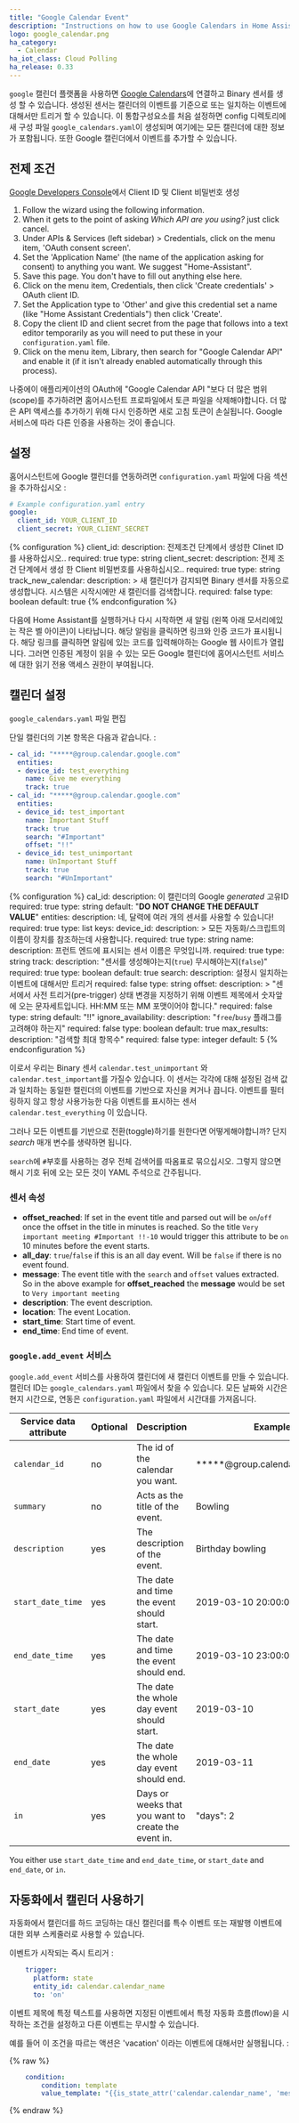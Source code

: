 ```yaml
---
title: "Google Calendar Event"
description: "Instructions on how to use Google Calendars in Home Assistant."
logo: google_calendar.png
ha_category:
  - Calendar
ha_iot_class: Cloud Polling
ha_release: 0.33
---
```


`google` 캘린더 플랫폼을 사용하면 [Google Calendars](https://calendar.google.com)에 연결하고 Binary 센서를 생성 할 수 있습니다. 생성된 센서는 캘린더의 이벤트를 기준으로 또는 일치하는 이벤트에 대해서만 트리거 할 수 있습니다. 이 통합구성요소를 처음 설정하면 config 디렉토리에 새 구성 파일 `google_calendars.yaml`이 생성되며 여기에는 모든 캘린더에 대한 정보가 포함됩니다. 또한 Google 캘린더에서 이벤트를 추가할 수 있습니다.

## 전제 조건

[Google Developers Console](https://console.developers.google.com/start/api?id=calendar)에서 Client ID 및 Client 비밀번호 생성

1. Follow the wizard using the following information. 
1. When it gets to the point of asking _Which API are you using?_ just click cancel.
1. Under APIs & Services (left sidebar) > Credentials, click on the menu item, 'OAuth consent screen'.
1. Set the 'Application Name' (the name of the application asking for consent) to anything you want. We suggest "Home-Assistant".
1. Save this page. You don't have to fill out anything else here.
1. Click on the menu item, Credentials, then click 'Create credentials' > OAuth client ID.
1. Set the Application type to 'Other' and give this credential set a name (like "Home Assistant Credentials") then click 'Create'.
1. Copy the client ID and client secret from the page that follows into a text editor temporarily as you will need to put these in your `configuration.yaml` file.
1. Click on the menu item, Library, then search for "Google Calendar API" and enable it (if it isn't already enabled automatically through this process).

나중에이 애플리케이션의 OAuth에 "Google Calendar API "보다 더 많은 범위(scope)를 추가하려면 홈어시스턴트 프로파일에서 토큰 파일을 삭제해야합니다. 더 많은 API 액세스를 추가하기 위해 다시 인증하면 새로 고침 토큰이 손실됩니다. Google 서비스에 따라 다른 인증을 사용하는 것이 좋습니다.

## 설정 

홈어시스턴트에 Google 캘린더를 연동하려면 `configuration.yaml` 파일에 다음 섹션을 추가하십시오 :

```yaml
# Example configuration.yaml entry
google:
  client_id: YOUR_CLIENT_ID
  client_secret: YOUR_CLIENT_SECRET
```

{% configuration %}
client_id:
  description: 전제조건 단계에서 생성한 Clinet ID를 사용하십시오..
  required: true
  type: string
client_secret:
  description: 전제 조건 단계에서 생성 한 Client 비밀번호를 사용하십시오..
  required: true
  type: string
track_new_calendar:
  description: >
    새 캘린더가 감지되면 Binary 센서를 자동으로 생성합니다. 시스템은 시작시에만 새 캘린더를 검색합니다.
  required: false
  type: boolean
  default: true
{% endconfiguration %}

다음에 Home Assistant를 실행하거나 다시 시작하면 새 알림 (왼쪽 아래 모서리에있는 작은 벨 아이콘)이 나타납니다. 해당 알림을 클릭하면 링크와 인증 코드가 표시됩니다. 해당 링크를 클릭하면 알림에 있는 코드를 입력해야하는 Google 웹 사이트가 열립니다. 그러면 인증된 계정이 읽을 수 있는 모든 Google 캘린더에 홈어시스턴트 서비스에 대한 읽기 전용 액세스 권한이 부여됩니다.

## 캘린더 설정 

`google_calendars.yaml` 파일 편집

단일 캘린더의 기본 항목은 다음과 같습니다. : 

```yaml
- cal_id: "*****@group.calendar.google.com"
  entities:
  - device_id: test_everything
    name: Give me everything
    track: true
- cal_id: "*****@group.calendar.google.com"
  entities:
  - device_id: test_important
    name: Important Stuff
    track: true
    search: "#Important"
    offset: "!!"
  - device_id: test_unimportant
    name: UnImportant Stuff
    track: true
    search: "#UnImportant"
```

{% configuration %}
cal_id:
  description: 이 캘린더의 Google *generated* 고유ID
  required: true
  type: string
  default: "**DO NOT CHANGE THE DEFAULT VALUE**"
entities:
  description: 네, 달력에 여러 개의 센서를 사용할 수 있습니다!
  required: true
  type: list
  keys:
    device_id:
      description: >
        모든 자동화/스크립트의 이름이 장치를 참조하는데 사용합니다.
      required: true
      type: string
    name:
      description: 프런트 엔드에 표시되는 센서 이름은 무엇입니까.
      required: true
      type: string
    track:
      description: "센서를 생성해야는지(`true`) 무시해야는지(`false`)" 
      required: true
      type: boolean
      default: true
    search:
      description: 설정시 일치하는 이벤트에 대해서만 트리거
      required: false
      type: string
    offset:
      description: >
        "센서에서 사전 트리거(pre-trigger) 상태 변경을 지정하기 위해 이벤트 제목에서 숫자앞에 오는 문자세트입니다. HH:MM 또는 MM 포맷이어야 합니다."
      required: false
      type: string
      default: "!!"
    ignore_availability:
      description: "`free`/`busy` 플래그를 고려해야 하는지"
      required: false
      type: boolean
      default: true
    max_results:
      description: "검색할 최대 항목수"
      required: false
      type: integer
      default: 5
{% endconfiguration %}

이로서 우리는 Binary 센서 `calendar.test_unimportant` 와 `calendar.test_important`를 가질수 있습니다. 이 센서는 각각에 대해 설정된 검색 값과 일치하는 동일한 캘린더의 이벤트를 기반으로 자신을 켜거나 끕니다.
이벤트를 필터링하지 않고 항상 사용가능한 다음 이벤트를 표시하는 센서 `calendar.test_everything` 이 있습니다.

그러나 모든 이벤트를 기반으로 전환(toggle)하기를 원한다면 어떻게해야합니까?
단지 *search* 매개 변수를 생략하면 됩니다. 

<div class='note warning'>

`search`에 `#`부호를 사용하는 경우 전체 검색어를 따옴표로 묶으십시오.
그렇지 않으면 해시 기호 뒤에 오는 모든 것이 YAML 주석으로 간주됩니다.

</div>

### 센서 속성

 - **offset_reached**: If set in the event title and parsed out will be `on`/`off` once the offset in the title in minutes is reached. So the title `Very important meeting #Important !!-10` would trigger this attribute to be `on` 10 minutes before the event starts. 
 - **all_day**: `true`/`false` if this is an all day event. Will be `false` if there is no event found.
 - **message**: The event title with the `search` and `offset` values extracted. So in the above example for **offset_reached** the **message** would be set to `Very important meeting`
 - **description**: The event description.
 - **location**: The event Location.
 - **start_time**: Start time of event.
 - **end_time**: End time of event.

### `google.add_event` 서비스

`google.add_event` 서비스를 사용하여 캘린더에 새 캘린더 이벤트를 만들 수 있습니다. 캘린더 ID는 `google_calendars.yaml` 파일에서 찾을 수 있습니다. 모든 날짜와 시간은 현지 시간으로, 연동은 `configuration.yaml` 파일에서 시간대를 가져옵니다.

| Service data attribute | Optional | Description | Example |
| ---------------------- | -------- | ----------- | --------|
| `calendar_id` | no | The id of the calendar you want. | *****@group.calendar.google.com
| `summary` | no | Acts as the title of the event. | Bowling
| `description` | yes | The description of the event. | Birthday bowling
| `start_date_time` | yes | The date and time the event should start. | 2019-03-10 20:00:00
| `end_date_time` | yes | The date and time the event should end. | 2019-03-10 23:00:00
| `start_date` | yes | The date the whole day event should start. | 2019-03-10
| `end_date` | yes | The date the whole day event should end. | 2019-03-11
| `in` | yes | Days or weeks that you want to create the event in. | "days": 2

<div class='note'>

You either use `start_date_time` and `end_date_time`, or `start_date` and `end_date`, or `in`.

</div>

## 자동화에서 캘린더 사용하기 

자동화에서 캘린더를 하드 코딩하는 대신 캘린더를 특수 이벤트 또는 재발행 이벤트에 대한 외부 스케줄러로 사용할 수 있습니다.

이벤트가 시작되는 즉시 트리거 :

```yaml
    trigger:
      platform: state
      entity_id: calendar.calendar_name
      to: 'on'
```

이벤트 제목에 특정 텍스트를 사용하면 지정된 이벤트에서 특정 자동화 흐름(flow)을 시작하는 조건을 설정하고 다른 이벤트는 무시할 수 있습니다.

예를 들어 이 조건을 따르는 액션은 'vacation' 이라는 이벤트에 대해서만 실행됩니다. : 

{% raw %}
```yaml
    condition:
        condition: template
        value_template: "{{is_state_attr('calendar.calendar_name', 'message', 'vacation') }}"
```
{% endraw %}
